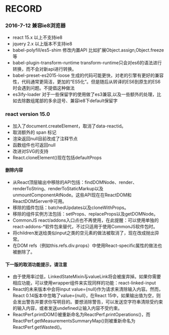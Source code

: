 # RECORD
### 2016-7-12 兼容ie8浏览器
-   react 15.x 以上不支持ie8
-   jquery 2.x 以上版本不支持ie8
-   babel-polyfill/es5-shim 修改内置API 比如扩展Object.assign,Object.freeze等
-   babel-plugin-transform-runtime transform-runtime只会对es6的语法进行转换，而不会对新api进行转换。
-   babel-preset-es2015-loose 生成的代码可能更快，对老的引擎有更好的兼容性，代码通常更简洁，更加的“ES5化”。但是随后从转译的ES6到原生的ES6时会遇到问题。不提倡这种做法
-   es3ify-loader 对于一些保留字的使用做了es3兼容,以及一些额外的处理，比如去除数组尾部的多余逗号、兼容ie8下default保留字

### react version 15.0
+ 加入了document.createElement，取消了data-reactid。
+ 取消额外的 span 标记
+ 渲染返回null目前改成了注释节点
+ 函数组件也可返回null
+ 改进对SVG的支持
+ React.cloneElement()现在包括defaultProps

#### 删除内容
+ 从React顶层输出中移除的API包括：findDOMNode、render、renderToString、renderToStaticMarkup以及unmountComponentAtNode。这些API现在在ReactDOM和ReactDOMServer中可用。
+ 移除的插件包括：batchedUpdates以及cloneWithProps。
+ 移除的组件实例方法包括：setProps、replaceProps以及getDOMNode。
+ CommonJS react/addons入口点也不再使用，在此提醒：可以使用单独的react-addons-*软件包来替代，不过只适用于使用CommonJS软件包时。
+ 将children发送给类似input之类的空元素的做法被取消了，现在改成抛出异常。
+ 在DOM refs（例如this.refs.div.props）中使用React-specific属性的做法也被删除了。

#### 下一版的取消功能提示，请注意
+ 由于使用率过低，LinkedStateMixin与valueLink将会被废弃掉。如果你需要相应功能，可以使用wrapper组件来实现同样的功能：react-linked-input
+ React的未来版本中会将input value={null}作为请求来清除输入内容。然而，React 0.14版本中忽略了value={null}，在React 15中，如果输出值为空，则会发出警告并要求你写明目的。要想消除警告，可以发送空字符串清除受约束的输入内容，或者发送undefined让输入内容不受约束。
+ ReactPerf.printDOM()被重新命名为ReactPerf.printOperations()，而ReactPerf.getMeasurementsSummaryMap()则被重新命名为ReactPerf.getWasted()。
